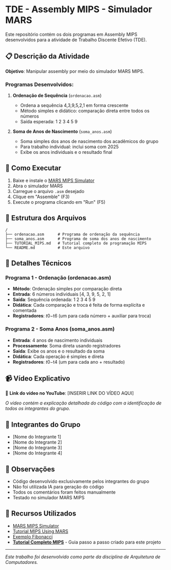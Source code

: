 # TDE - Assembly MIPS - Simulador MARS

Este repositório contém os dois programas em Assembly MIPS desenvolvidos para a atividade de Trabalho Discente Efetivo (TDE).

## 📋 Descrição da Atividade

**Objetivo**: Manipular assembly por meio do simulador MARS MIPS.

### Programas Desenvolvidos:

1. **Ordenação de Sequência** (`ordenacao.asm`)
   - Ordena a sequência 4,3,9,5,2,1 em forma crescente
   - Método simples e didático: comparação direta entre todos os números
   - Saída esperada: 1 2 3 4 5 9

2. **Soma de Anos de Nascimento** (`soma_anos.asm`)
   - Soma simples dos anos de nascimento dos acadêmicos do grupo
   - Para trabalho individual: inclui soma com 2025
   - Exibe os anos individuais e o resultado final

## 🚀 Como Executar

1. Baixe e instale o [MARS MIPS Simulator](http://courses.missouristate.edu/KenVollmar/mars/)
2. Abra o simulador MARS
3. Carregue o arquivo `.asm` desejado
4. Clique em "Assemble" (F3)
5. Execute o programa clicando em "Run" (F5)

## 📁 Estrutura dos Arquivos

```
/
├── ordenacao.asm      # Programa de ordenação da sequência
├── soma_anos.asm      # Programa de soma dos anos de nascimento
├── TUTORIAL_MIPS.md   # Tutorial completo de programação MIPS
└── README.md          # Este arquivo
```

## 🔧 Detalhes Técnicos

### Programa 1 - Ordenação (ordenacao.asm)
- **Método**: Ordenação simples por comparação direta
- **Entrada**: 6 números individuais [4, 3, 9, 5, 2, 1]
- **Saída**: Sequência ordenada: 1 2 3 4 5 9
- **Didática**: Cada comparação e troca é feita de forma explícita e comentada
- **Registradores**: $t0-$t6 (um para cada número + auxiliar para troca)

### Programa 2 - Soma Anos (soma_anos.asm)
- **Entrada**: 4 anos de nascimento individuais
- **Processamento**: Soma direta usando registradores
- **Saída**: Exibe os anos e o resultado da soma
- **Didática**: Cada operação é simples e direta
- **Registradores**: $t0-$t4 (um para cada ano + resultado)

## 📹 Vídeo Explicativo

🎥 **Link do vídeo no YouTube**: [INSERIR LINK DO VÍDEO AQUI]

*O vídeo contém a explicação detalhada do código com a identificação de todos os integrantes do grupo.*

## 👥 Integrantes do Grupo

- [Nome do Integrante 1]
- [Nome do Integrante 2]
- [Nome do Integrante 3]
- [Nome do Integrante 4]

## 📝 Observações

- Código desenvolvido exclusivamente pelos integrantes do grupo
- Não foi utilizada IA para geração do código
- Todos os comentários foram feitos manualmente
- Testado no simulador MARS MIPS

## 🔗 Recursos Utilizados

- [MARS MIPS Simulator](http://courses.missouristate.edu/KenVollmar/mars/)
- [Tutorial MIPS Using MARS](Tutorial_MIPS_Using_MARS.pdf)
- [Exemplo Fibonacci](dpetersanderson.github.io/Fibonacci.asm)
- **[Tutorial Completo MIPS](TUTORIAL_MIPS.md)** - Guia passo a passo criado para este projeto

---

*Este trabalho foi desenvolvido como parte da disciplina de Arquitetura de Computadores.*
